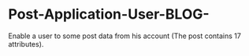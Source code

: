 # Post-Application-User-BLOG-
Enable a user to some post data from his account (The post contains 17 attributes).
